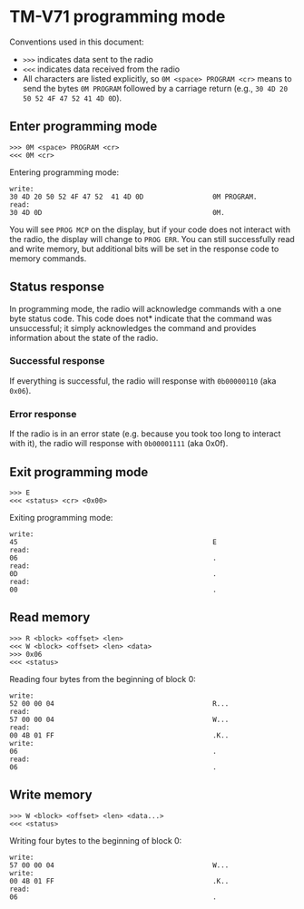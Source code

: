 # TM-V71 programming mode

Conventions used in this document:

- `>>>` indicates data sent to the radio
- `<<<` indicates data received from the radio
- All characters are listed explicitly, so
  `0M <space> PROGRAM <cr>` means to send the bytes
  `0M PROGRAM` followed by a carriage return
  (e.g., `30 4D 20 50 52 4F 47 52 41 4D 0D`).

## Enter programming mode

```
>>> 0M <space> PROGRAM <cr>
<<< 0M <cr>
```

Entering programming mode:

```
write:
30 4D 20 50 52 4F 47 52  41 4D 0D                 0M PROGRAM.
read:
30 4D 0D                                          0M.
```

You will see `PROG MCP` on the display, but if your code does not interact with the radio, the display will change to `PROG ERR`. You can still successfully read and write memory, but additional bits will be set in the response code to memory commands.

## Status response

In programming mode, the radio will acknowledge commands with a one byte status code.
This code does not* indicate that the command was unsuccessful; it simply acknowledges the command and provides information about the state of the radio.

### Successful response

If everything is successful, the radio will response with `0b00000110` (aka `0x06`). 

### Error response

If the radio is in an error state (e.g. because you took too long to interact with it), the radio will response with `0b00001111` (aka 0x0f).

## Exit programming mode

```
>>> E
<<< <status> <cr> <0x00>
```

Exiting programming mode:

```
write:
45                                                E
read:
06                                                .
read:
0D                                                .
read:
00                                                .
```

## Read memory

```
>>> R <block> <offset> <len>
<<< W <block> <offset> <len> <data>
>>> 0x06
<<< <status>
```

Reading four bytes from the beginning of block 0:

```
write:
52 00 00 04                                       R...
read:
57 00 00 04                                       W...
read:
00 4B 01 FF                                       .K..
write:
06                                                .
read:
06                                                .
```

## Write memory

```
>>> W <block> <offset> <len> <data...>
<<< <status>
```

Writing four bytes to the beginning of block 0:

```
write:
57 00 00 04                                       W...
write:
00 4B 01 FF                                       .K..
read:
06                                                .
```

